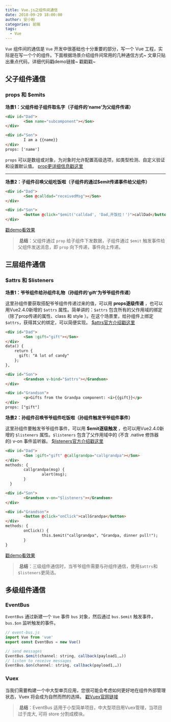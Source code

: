 ```yaml
---
title: Vue.js之组件间通信
date: 2018-09-29 18:00:00
author: 安小盼
categories: 前端
tags:
  - Vue
---
```


`Vue` 组件间的通信是 `Vue` 开发中很基础也十分重要的部分，写一个 Vue 工程，实际是在写一个个的组件。下面根据场景介绍组件间常用的几种通信方式~ 文章只贴出重点代码，详细代码戳demo链接~ 戳戳戳~
## 父子组件通信
### props 和 $emits

**场景1：父组件给子组件取名字（子组件的‘name’为父组件传递）**

```html
<div id="Dad">
        <Son name="subcomponent"></Son>
</div>
``` 
```html
<div id="Son">
        I am a {{name}}
</div>
props: ['name']
```
`props` 可以是数组或对象，为对象时允许配置高级选项，如类型检测、自定义验证和设置默认值。
[prop更详细信息戳这里](https://cn.vuejs.org/v2/guide/components-props.html)

* * *

**场景2：子组件召唤父组吃饭啦（子组件的通过$emit传递事件给父组件）**
```html
<div id="Dad">
        <Son @calldad="receivedMsg"></Son>
</div>
``` 
```html
<div id="Son">
        <button @click="$emit('calldad', 'Dad,开饭拉！')">callDad</button>
</div>
```
[戳demo看效果](https://codepen.io/axp97/pen/ZEzqJPa)

> **总结**：父组件通过 `prop` 给子组件下发数据，子组件通过 `$emit` 触发事件给父组件发送消息，即 `prop` 向下传递，事件向上传递。

## 三层组件通信
### \$attrs 和 $listeners
**场景1：爷爷组件给孙组件礼物（孙组件的‘gift’为爷爷组件传递）**

这里孙组件要获取搭配爷爷组件传递过来的值，可以用 **props逐级传递** ，也可以用Vue2.4.0新增的 `$attrs` 属性。简单讲的：`$attrs` 包含所有的父作用域的绑定（除了prop传递的属性、class 和 style ）。在这个场景里，给孙组件上绑定`$attrs`，获得其父的绑定，可以简便实现。
[$attrs官方介绍戳这里](https://cn.vuejs.org/v2/api/#vm-attrs)
```html
<div id="Dad">
        <Son :gift="gift"></Son>
</div>
data() {
    return {
      gift: "A lot of candy"
    };
},
``` 
```html
<div id="Son">
        <Grandson v-bind="$attrs"></Grandson>
</div>
``` 
```html
<div id="Grandson">
        <p>Gifts from the Grandpa component: <i>{{gift}}</p>
</div>
props: ["gift"]
```

**场景2：孙组件召唤爷爷组件吃饭啦（孙组件触发爷爷组件事件）**

这里孙组件要触发爷爷组件事件，可以用 **\$emit逐级触发** ，也可以用Vue2.4.0新增的 `$listeners` 属性。`$listeners` 包含了父作用域中的 (不含 .native 修饰器的) v-on 事件监听器。
[$listeners官方介绍戳这里](https://cn.vuejs.org/v2/api/#vm-listeners)

```html
<div id="Dad">
        <Son :gift="gift" @callgrandpa="callgrandpa"></Son>
</div>
methods: {
        callgrandpa(msg) {
                alert(msg);
        }
  }
``` 
```html
<div id="Son">
        <Grandson v-on="$listeners"></Grandson>
</div>
``` 
```html
<div id="Grandson">
        <button @click="onClick">callGrandpa</button>
</div>
methods: {
        onClick() {
                this.$emit("callgrandpa", "Grandpa, dinner pull!");
        }
}
```
[戳demo看效果](https://codepen.io/axp97/pen/RwbObQY)

> **总结**：三级组件通信时，当爷爷组件需要与孙组件通信，使用`$attrs`和`$listeners`更简洁。

## 多级组件通信
### EventBus
`EventBus` 通过新建一个 `Vue` 事件 `bus` 对象，然后通过 `bus.$emit` 触发事件，`bus.$on` 监听触发的事件。
```javascript
// event-bus.js
import Vue from 'vue'
export const EventBus = new Vue()
``` 
```javascript
// send messages
EventBus.$emit(channel: string, callback(payload1,…))
// listen to receive messages
EventBus.$on(channel: string, callback(payload1,…))
``` 
### Vuex
当我们需要构建一个中大型单页应用，您很可能会考虑如何更好地在组件外部管理状态，Vuex 将会成为自然而然的选择。
[戳Vuex官网链接](https://vuex.vuejs.org/zh/)

> **总结**：EventBus 适用于小型简单项目，中大型项目用Vuex管理，当项目过于庞大, 可将 store 分割成模块。

